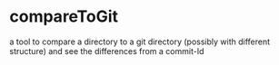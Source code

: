 # compareToGit
a tool to compare a directory to a git directory (possibly with different structure) and see the differences from a commit-Id
